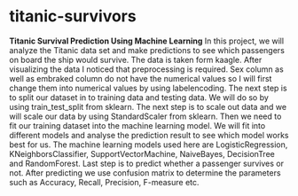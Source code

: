 # titanic-survivors
<b>Titanic Survival Prediction Using Machine Learning</b>
In this project, we will analyze the Titanic data set and make predictions to see which passengers on board the ship would survive.
		The data is taken form kaagle.
After visualizing the data I noticed that preprocessing is required. Sex column as well as embraked column do not have the numerical values so I will first change them into numerical values by using labelencoding.
The next step is to split our dataset in to training data and testing data. We will do so by using train_test_split from sklearn.
The next step is to scale out data and we will scale our data by  using StandardScaler from sklearn.
Then we need to fit our training dataset into the machine learning model. We will fit into different models and analyse the prediction result to see which model works best for us. The machine learning models used here are LogisticRegression, KNeighborsClassifier, SupportVectorMachine, NaiveBayes, DecisionTree and RandomForest. 
Last step is to predict whether a passenger survives or not. After predicting we use confusion matrix to determine the parameters such as Accuracy, Recall, Precision, F-measure etc.
